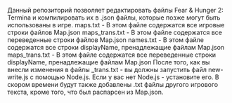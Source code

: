 Данный репозиторий позволяет редактировать файлы Fear & Hunger 2: Termina и компилировать их в .json файлы, которые позже могут быть использованы в игре.
maps.txt - В этом файле содержатся все игровые строки файлов Map.json
maps_trans.txt - В этом файле содержатся все переведенные строки файлов Map.json
names.txt - В этом файле содержатся все строки displayName, пренадлежащие файлам Map.json
maps_trans.txt - В этом файле содержатся все переведенные строки displayName, пренадлежащие файлам Map.json
После того, как вы внесли изменения в файлы _trans.txt - вы должны запустить файл new-write.js с помощью Node.js. Если у вас нет Node.js - установите его.
В скором времени будут также добавлены .txt файлы другого игрового текста, кроме того, что был распарсен из Map.json.
